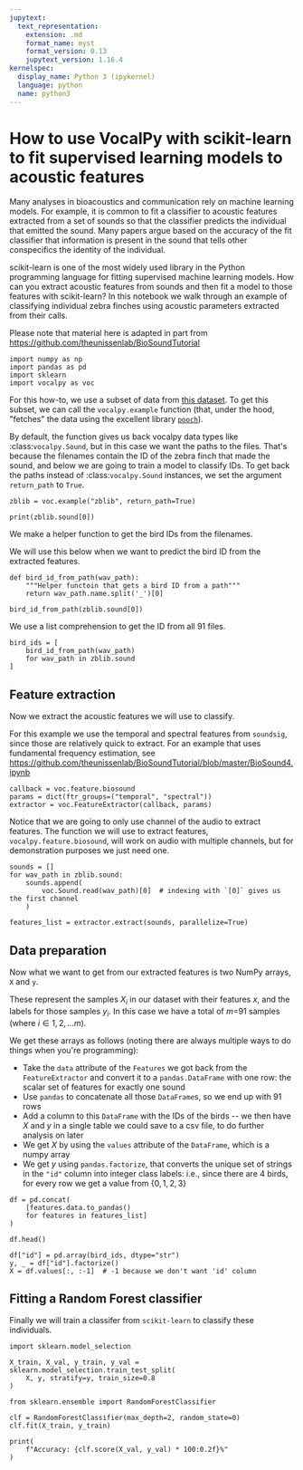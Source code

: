 ```yaml
---
jupytext:
  text_representation:
    extension: .md
    format_name: myst
    format_version: 0.13
    jupytext_version: 1.16.4
kernelspec:
  display_name: Python 3 (ipykernel)
  language: python
  name: python3
---
```


# How to use VocalPy with scikit-learn to fit supervised learning models to acoustic features

Many analyses in bioacoustics and communication rely on machine learning models. For example, it is common to fit a classifier to acoustic features extracted from a set of sounds so that the classifier predicts the individual that emitted the sound. Many papers argue based on the accuracy of the fit classifier that information is present in the sound that tells other conspecifics the identity of the individual.

scikit-learn is one of the most widely used library in the Python programming language for fitting supervised machine learning models. How can you extract acoustic features from sounds and then fit a model to those features with scikit-learn? 
In this notebook we walk through an example of classifying individual zebra finches using acoustic parameters extracted from their calls.

Please note that material here is adapted in part from https://github.com/theunissenlab/BioSoundTutorial

```{code-cell} ipython3
import numpy as np
import pandas as pd
import sklearn
import vocalpy as voc
```

For this how-to, we use a subset of data from [this dataset](https://figshare.com/articles/dataset/Vocal_repertoires_from_adult_and_chick_male_and_female_zebra_finches_Taeniopygia_guttata_/11905533). 
To get this subset, we can call the `vocalpy.example` function (that, under the hood, "fetches" the data using the excellent library [`pooch`](https://www.fatiando.org/pooch/latest/index.html)).

By default, the function gives us back vocalpy data types like :class:`vocalpy.Sound`, but in this case we want the paths to the files. That's because the filenames contain the ID of the zebra finch that made the sound, and below we are going to train a model to classify IDs. To get back the paths instead of :class:`vocalpy.Sound` instances, we set the argument `return_path` to `True`.

```{code-cell} ipython3
zblib = voc.example("zblib", return_path=True)
```

```{code-cell} ipython3
print(zblib.sound[0])
```

We make a helper function to get the bird IDs from the filenames.  

We will use this below when we want to predict the bird ID from the extracted features.

```{code-cell} ipython3
def bird_id_from_path(wav_path):
    """Helper functoin that gets a bird ID from a path"""
    return wav_path.name.split('_')[0]
```

```{code-cell} ipython3
bird_id_from_path(zblib.sound[0])
```

We use a list comprehension to get the ID from all 91 files.

```{code-cell} ipython3
bird_ids = [
    bird_id_from_path(wav_path)
    for wav_path in zblib.sound
]
```

## Feature extraction

Now we extract the acoustic features we will use to classify.  

For this example we use the temporal and spectral features from `soundsig`, since those are relatively quick to extract. For an example that uses fundamental frequency estimation, see https://github.com/theunissenlab/BioSoundTutorial/blob/master/BioSound4.ipynb

```{code-cell} ipython3
callback = voc.feature.biosound
params = dict(ftr_groups=("temporal", "spectral"))
extractor = voc.FeatureExtractor(callback, params)
```

Notice that we are going to only use channel of the audio to extract features. The function we will use to extract features, `vocalpy.feature.biosound`, will work on audio with multiple channels, but for demonstration purposes we just need one.

```{code-cell} ipython3
sounds = []
for wav_path in zblib.sound:
    sounds.append(
        voc.Sound.read(wav_path)[0]  # indexing with `[0]` gives us the first channel
    )
```

```{code-cell} ipython3
features_list = extractor.extract(sounds, parallelize=True)
```

## Data preparation

Now what we want to get from our extracted features is two NumPy arrays, `X` and `y`.  

These represent the samples $X_i$ in our dataset with their features $x$, and the labels for those samples $y_i$. In this case we have a total of $m=$91 samples (where $i \in 1, 2, ... m$).

We get these arrays as follows (noting there are always multiple ways to do things when you're programming):
- Take the `data` attribute of the `Features` we got back from the `FeatureExtractor` and convert it to a `pandas.DataFrame` with one row: the scalar set of features for exactly one sound
- Use `pandas` to concatenate all those `DataFrame`s, so we end up with 91 rows
- Add a column to this `DataFrame` with the IDs of the birds -- we then have $X$ and $y$ in a single table we could save to a csv file, to do further analysis on later
- We get $X$ by using the `values` attribute of the `DataFrame`, which is a numpy array
- We get $y$ using `pandas.factorize`, that converts the unique set of strings in the `"id"` column into integer class labels: i.e., since there are 4 birds, for every row we get a value from $\{0, 1, 2, 3\}$

```{code-cell} ipython3
df = pd.concat(
    [features.data.to_pandas()
    for features in features_list]
)
```

```{code-cell} ipython3
df.head()
```

```{code-cell} ipython3
df["id"] = pd.array(bird_ids, dtype="str")
y, _ = df["id"].factorize()
X = df.values[:, :-1]  # -1 because we don't want 'id' column
```

## Fitting a Random Forest classifier

Finally we will train a classifer from `scikit-learn` to classify these individuals.

```{code-cell} ipython3
import sklearn.model_selection
```

```{code-cell} ipython3
X_train, X_val, y_train, y_val = sklearn.model_selection.train_test_split(
    X, y, stratify=y, train_size=0.8
)
```

```{code-cell} ipython3
from sklearn.ensemble import RandomForestClassifier
```

```{code-cell} ipython3
clf = RandomForestClassifier(max_depth=2, random_state=0)
clf.fit(X_train, y_train)
```

```{code-cell} ipython3
print(
    f"Accuracy: {clf.score(X_val, y_val) * 100:0.2f}%"
)
```
